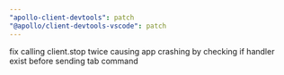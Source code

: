 ```yaml
---
"apollo-client-devtools": patch
"@apollo/client-devtools-vscode": patch
---
```


fix calling client.stop twice causing app crashing by checking if handler exist before sending tab command
